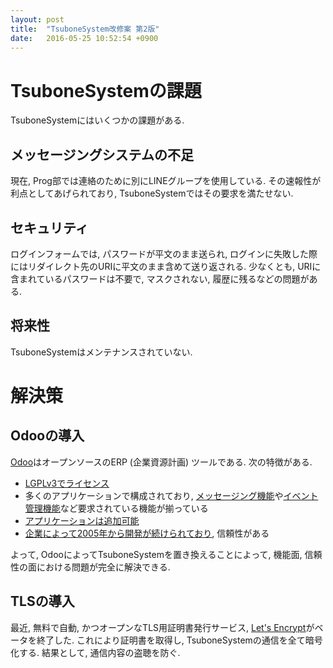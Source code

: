 ```yaml
---
layout: post
title:  "TsuboneSystem改修案 第2版"
date:   2016-05-25 10:52:54 +0900
---
```

# TsuboneSystemの課題
TsuboneSystemにはいくつかの課題がある.

## メッセージングシステムの不足
現在, Prog部では連絡のために別にLINEグループを使用している. その速報性が利点としてあげられており,
TsuboneSystemではその要求を満たせない.

## セキュリティ
ログインフォームでは, パスワードが平文のまま送られ, ログインに失敗した際にはリダイレクト先のURIに平文のまま含めて送り返される.
少なくとも, URIに含まれているパスワードは不要で, マスクされない, 履歴に残るなどの問題がある.

## 将来性
TsuboneSystemはメンテナンスされていない.

# 解決策
## Odooの導入
[Odoo](https://www.odoo.com/)はオープンソースのERP (企業資源計画) ツールである. 次の特徴がある.

* [LGPLv3でライセンス](https://www.odoo.com/blog/odoo-news-5/post/adapting-our-open-source-license-245)
* 多くのアプリケーションで構成されており, [メッセージング機能](https://www.odoo.com/page/discuss)や[イベント管理機能](https://www.odoo.com/page/events)など要求されている機能が揃っている
* [アプリケーションは追加可能](https://www.odoo.com/apps/modules)
* [企業によって2005年から開発が続けられており](https://www.odoo.com/page/about-us), 信頼性がある

よって, OdooによってTsuboneSystemを置き換えることによって, 機能面,
信頼性の面における問題が完全に解決できる.

## TLSの導入
最近, 無料で自動, かつオープンなTLS用証明書発行サービス, [Let's Encrypt](https://letsencrypt.org/)がベータを終了した.
これにより証明書を取得し, TsuboneSystemの通信を全て暗号化する. 結果として,
通信内容の盗聴を防ぐ.
